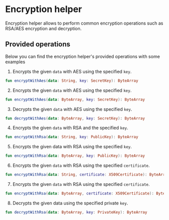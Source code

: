 # Encryption helper
Encryption helper allows to perform common encryption operations such as RSA/AES encryption and decryption.

## Provided operations
Below you can find the encryption helper's provided operations with some examples

1. Encrypts the given `data` with AES using the specified `key`.
```kotlin
fun encryptWithAes(data: String, key: SecretKey): ByteArray
```
2. Encrypts the given `data` with AES using the specified `key`.
```kotlin
fun encryptWithAes(data: ByteArray, key: SecretKey): ByteArray
```
3. Decrypts the given `data` with AES using the specified `key`.
```kotlin
fun decryptWithAes(data: ByteArray, key: SecretKey): ByteArray 
```
4. Encrypts the given `data` with RSA and the specified `key`.
```kotlin
fun encryptWithRsa(data: String, key: PublicKey): ByteArray
```
5. Encrypts the given data with RSA using the specified `key`.
```kotlin
fun encryptWithRsa(data: ByteArray, key: PublicKey): ByteArray
```
6. Encrypts the given `data` with RSA using the specified `certificate`.
```kotlin
fun encryptWithRsa(data: String, certificate: X509Certificate): ByteArray
```
7. Encrypts the given `data` with RSA using the specified `certificate`.
```kotlin
fun encryptWithRsa(data: ByteArray, certificate: X509Certificate): ByteArray
```
8. Decrypts the given data using the specified private `key`.
```kotlin
fun decryptWithRsa(data: ByteArray, key: PrivateKey): ByteArray
```
